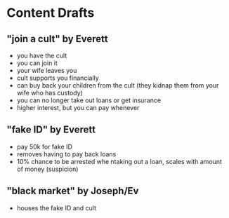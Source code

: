 # Content Drafts

## "join a cult" by Everett

- you have the cult
- you can join it
- your wife leaves you
- cult supports you financially
- can buy back your children from the cult (they kidnap them from your wife who has custody)
- you can no longer take out loans or get insurance
- higher interest, but you can pay whenever

## "fake ID" by Everett

- pay 50k for fake ID
- removes having to pay back loans
- 10% chance to be arrested whe ntaking out a loan, scales with amount of money (suspicion)

## "black market" by Joseph/Ev

- houses the fake ID and cult
